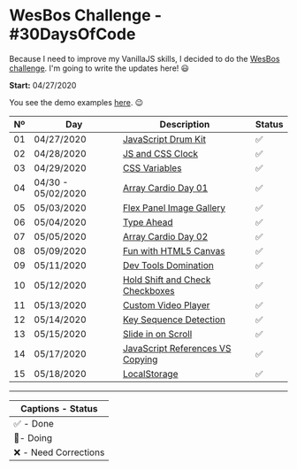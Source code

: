 # WesBos Challenge - #30DaysOfCode

Because I need to improve my VanillaJS skills, I decided to do the [WesBos challenge](https://javascript30.com/). I'm going to write the updates here! 😃

**Start:** 04/27/2020

You see the demo examples [here](https://vanribeiro-30daysofjavascript.netlify.app/). 😉

Nº | Day        | Description            | Status
--|-----------|------------------------|---
01|04/27/2020 |[JavaScript Drum Kit](challenge-files/01%20-%20JavaScript%20Drum%20Kit/README.md) | ✅
02|04/28/2020 |[JS and CSS Clock](challenge-files/02%20-%20JS%20and%20CSS%20Clock/README.md) | ✅
03|04/29/2020 |[CSS Variables](challenge-files/03%20-%20CSS%20Variables/README.md) | ✅
04|04/30 - 05/02/2020 |[Array Cardio Day 01](challenge-files/04%20-%20Array%20Cardio%20Day%201/README.md) | ✅
05|05/03/2020 |[Flex Panel Image Gallery](challenge-files/05%20-%20Flex%20Panel%20Gallery/README.md) | ✅
06|05/04/2020 |[Type Ahead](challenge-files/06%20-%20Type%20Ahead/README.md) | ✅
07|05/05/2020 |[Array Cardio Day 02](challenge-files/04%20-%20Array%20Cardio%20Day%201/README.md) | ✅
08|05/09/2020 |[Fun with HTML5 Canvas](challenge-files/08%20-%20Fun%20with%20HTML5%20Canvas/README.md) | ✅
09|05/11/2020 |[Dev Tools Domination](challenge-files/09%20-%20Dev%20Tools%20Domination/README.md) | ✅
10|05/12/2020 |[Hold Shift and Check Checkboxes](challenge-files/10%20-%20Hold%20Shift%20and%20Check%20Checkboxes/README.md) | ✅
11|05/13/2020 |[Custom Video Player](challenge-files/11%20-%20Custom%20Video%20Player/README.md) | ✅
12|05/14/2020 |[Key Sequence Detection](challenge-files/12%20-%20Key%20Sequence%20Detection/README.md) | ✅
13|05/15/2020 |[Slide in on Scroll](challenge-files/13%20-%20Slide%20in%20on%20Scroll/README.md) | ✅
14|05/17/2020 |[JavaScript References VS Copying](challenge-files/14%20-%20JavaScript%20References%20VS%20Copying/README.md) | ✅
15|05/18/2020 |[LocalStorage](challenge-files/15%20-%20LocalStorage/README.md) | ✅
___


|Captions - Status |
|---------|
|✅ - Done |
|🔵- Doing |
|❌ - Need Corrections |